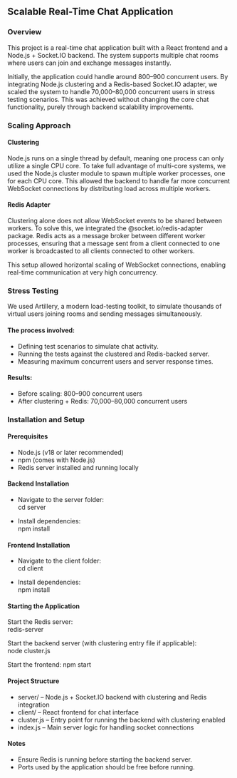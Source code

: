 
## Scalable Real-Time Chat Application
### Overview
This project is a real-time chat application built with a React frontend and a Node.js + Socket.IO backend. The system supports multiple chat rooms where users can join and exchange messages instantly.

Initially, the application could handle around 800–900 concurrent users. By integrating Node.js clustering and a Redis-based Socket.IO adapter, we scaled the system to handle 70,000–80,000 concurrent users in stress testing scenarios. This was achieved without changing the core chat functionality, purely through backend scalability improvements.

### Scaling Approach
#### Clustering
Node.js runs on a single thread by default, meaning one process can only utilize a single CPU core. To take full advantage of multi-core systems, we used the Node.js cluster module to spawn multiple worker processes, one for each CPU core. This allowed the backend to handle far more concurrent WebSocket connections by distributing load across multiple workers.

#### Redis Adapter

Clustering alone does not allow WebSocket events to be shared between workers. To solve this, we integrated the @socket.io/redis-adapter package. Redis acts as a message broker between different worker processes, ensuring that a message sent from a client connected to one worker is broadcasted to all clients connected to other workers.

This setup allowed horizontal scaling of WebSocket connections, enabling real-time communication at very high concurrency.

### Stress Testing
We used Artillery, a modern load-testing toolkit, to simulate thousands of virtual users joining rooms and sending messages simultaneously.

#### The process involved:

* Defining test scenarios to simulate chat activity.
* Running the tests against the clustered and Redis-backed server.
* Measuring maximum concurrent users and server response times.

#### Results:

* Before scaling: 800–900 concurrent users
* After clustering + Redis: 70,000–80,000 concurrent users

### Installation and Setup 
#### Prerequisites
* Node.js (v18 or later recommended)
* npm (comes with Node.js)
* Redis server installed and running locally

#### Backend Installation
* Navigate to the server folder:        
    cd server

* Install dependencies:     
    npm install

#### Frontend Installation
* Navigate to the client folder:    
    cd client

* Install dependencies:  
    npm install

#### Starting the Application
Start the Redis server:     
    redis-server

Start the backend server (with clustering entry file if applicable):    
    node cluster.js

Start the frontend: 
    npm start

#### Project Structure
* server/ – Node.js + Socket.IO backend with clustering and Redis integration
* client/ – React frontend for chat interface
* cluster.js – Entry point for running the backend with clustering enabled
* index.js – Main server logic for handling socket connections

#### Notes
* Ensure Redis is running before starting the backend server.
* Ports used by the application should be free before running.
